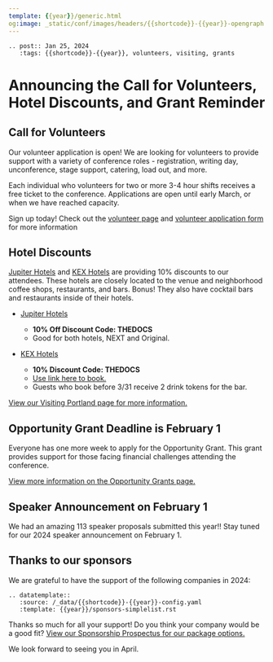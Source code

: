 ```yaml
---
template: {{year}}/generic.html
og:image: _static/conf/images/headers/{{shortcode}}-{{year}}-opengraph.jpg
---
```


```{eval-rst}
.. post:: Jan 25, 2024
   :tags: {{shortcode}}-{{year}}, volunteers, visiting, grants
```

# Announcing the Call for Volunteers, Hotel Discounts, and Grant Reminder

## Call for Volunteers

Our volunteer application is open! We are looking for volunteers to provide support with a variety of conference roles - registration, writing day, unconference, stage support, catering, load out, and more. 

Each individual who volunteers for two or more 3-4 hour shifts receives a free ticket to the conference. Applications are open until early March, or when we have reached capacity. 

Sign up today! Check out the [volunteer page](https://writethedocs.org/conf/portland/2024/volunteer/) and [volunteer application form](https://docs.google.com/forms/d/e/1FAIpQLSfvU7kB_miEAPmHKiIynJ1fh7zsUEpgM2Xsya6Bm20olo3mYw/viewform?usp=sf_link) for more information

## Hotel Discounts

[Jupiter Hotels](https://www.jupiterhotel.com/) and [KEX Hotels](https://kexhotels.com/) are providing 10% discounts to our attendees. These hotels are closely located to the venue and neighborhood coffee shops, restaurants, and bars. Bonus! They also have cocktail bars and restaurants inside of their hotels. 

- [Jupiter Hotels](https://www.jupiterhotel.com/) 
    - **10% Off Discount Code: THEDOCS**
    - Good for both hotels, NEXT and Original. 

- [KEX Hotels](https://kexhotels.com/)
    - **10% Discount Code: THEDOCS**
    - [Use link here to book.](https://kexhotels.com/rooms#/kex/?startDate=2024-04-13&endDate=2024-04-17&adults=1&children=0&disabled=false&promo=THEDOCS)
    - Guests who book before 3/31 receive 2 drink tokens for the bar.

[View our Visiting Portland page for more information.](https://www.writethedocs.org/conf/portland/2024/visiting/)

## Opportunity Grant Deadline is February 1

Everyone has one more week to apply for the Opportunity Grant. This grant provides support for those facing financial challenges attending the conference.

[View more information on the Opportunity Grants page.](https://www.writethedocs.org/conf/portland/2024/opportunity-grants/)

## Speaker Announcement on February 1

We had an amazing 113 speaker proposals submitted this year!! Stay tuned for our 2024 speaker announcement on February 1.

## Thanks to our sponsors

We are grateful to have the support of the following companies in 2024:

```{eval-rst}
.. datatemplate::
   :source: /_data/{{shortcode}}-{{year}}-config.yaml
   :template: {{year}}/sponsors-simplelist.rst
```

Thanks so much for all your support! 
Do you think your company would be a good fit? [View our Sponsorship Prospectus for our package options.](https://www.writethedocs.org/conf/portland/2024/sponsors/prospectus/)

We look forward to seeing you in April.
